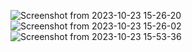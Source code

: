![Screenshot from 2023-10-23 15-26-20](https://github.com/Vasu-08/BitcoinExplorer/assets/107955853/35091b6b-ccf8-48b3-98d5-cb3adf85c921)
![Screenshot from 2023-10-23 15-26-02](https://github.com/Vasu-08/BitcoinExplorer/assets/107955853/185a2046-403f-4bb3-8069-11b76c023465)
![Screenshot from 2023-10-23 15-53-36](https://github.com/Vasu-08/BitcoinExplorer/assets/107955853/081940f4-da9e-41a0-9be0-07902fc1555e)

